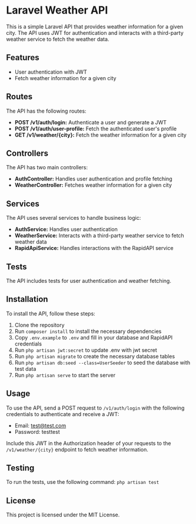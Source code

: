 # Laravel Weather API

This is a simple Laravel API that provides weather information for a given city. The API uses JWT for authentication and interacts with a third-party weather service to fetch the weather data.

## Features
- User authentication with JWT
- Fetch weather information for a given city

## Routes
The API has the following routes:

- **POST /v1/auth/login:** Authenticate a user and generate a JWT
- **POST /v1/auth/user-profile:** Fetch the authenticated user's profile
- **GET /v1/weather/{city}:** Fetch the weather information for a given city

## Controllers
The API has two main controllers:

- **AuthController:** Handles user authentication and profile fetching
- **WeatherController:** Fetches weather information for a given city

## Services
The API uses several services to handle business logic:

- **AuthService:** Handles user authentication
- **WeatherService:** Interacts with a third-party weather service to fetch weather data
- **RapidApiService:** Handles interactions with the RapidAPI service

## Tests
The API includes tests for user authentication and weather fetching.

## Installation
To install the API, follow these steps:

1. Clone the repository
2. Run `composer install` to install the necessary dependencies
3. Copy `.env.example` to `.env` and fill in your database and RapidAPI credentials
4. Run `php artisan jwt:secret` to update .env with jwt secret
5. Run `php artisan migrate` to create the necessary database tables
6. Run `php artisan db:seed --class=UserSeeder` to seed the database with test data
7. Run `php artisan serve` to start the server

## Usage
To use the API, send a POST request to `/v1/auth/login` with the following credentials to authenticate and receive a JWT:

- Email: test@test.com
- Password: testtest

Include this JWT in the Authorization header of your requests to the `/v1/weather/{city}` endpoint to fetch weather information.

## Testing
To run the tests, use the following command:
`php artisan test`

## License
This project is licensed under the MIT License.

